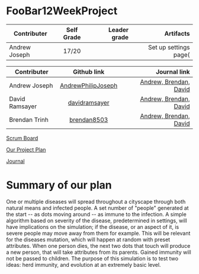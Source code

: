 # FooBar12WeekProject


| Contributer | Self Grade | Leader grade | Artifacts
| ------------- |:-------------:| -----:| ----------:|
|Andrew Joseph| 17/20 | |  Set up settings page( | 



| Contributer | Github link | Journal link |
| ------------- |:-------------:| -----:|
| Andrew Joseph | [AndrewPhilipJoseph](https://github.com/AndrewPhilipJoseph) | [Andrew, Brendan, David](https://docs.google.com/document/d/1ZEMbY_SJAptVBFEJHVeJKblV_N-WxgPG38xeOHocP9Q/edit) |
| David Ramsayer | [davidramsayer](https://github.com/davidramsayer) | [Andrew, Brendan, David](https://docs.google.com/document/d/1ZEMbY_SJAptVBFEJHVeJKblV_N-WxgPG38xeOHocP9Q/edit) |
| Brendan Trinh | [brendan8503](https://github.com/brendan8503) |[Andrew, Brendan, David](https://docs.google.com/document/d/1ZEMbY_SJAptVBFEJHVeJKblV_N-WxgPG38xeOHocP9Q/edit) |



[Scrum Board](https://github.com/orgs/P1Foobar/projects/1)

[Our Project Plan](https://docs.google.com/document/d/1BfC11oQnmn8DtsHVdqGQ3fDUcyWNKPyixhZ0jkPgNaM/edit)

[Journal](https://docs.google.com/document/d/1ZEMbY_SJAptVBFEJHVeJKblV_N-WxgPG38xeOHocP9Q/edit)

# Summary of our plan

One or multiple diseases will spread throughout a cityscape through both natural means
and infected people. A set number of "people" generated at the start -- as dots moving around --
as immune to the infection. A simple algorithm based on severity of the disease, predetermined
in settings, will have implications on the simulation; if the disease, or an aspect of it, is severe
people may move away from them for example. This will be relevant for the diseases mutation, which will happen at random
with preset attributes. When one person dies, the next two dots that touch will
produce a new person, that will take attributes from its parents. Gained immunity will not be passed to children.
The purpose of this simulation is to test two ideas: herd immunity, and evolution at an extremely basic level.
